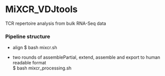 # MiXCR_VDJtools
TCR repertoire analysis from bulk RNA-Seq data

### Pipeline structure

- align
  $ bash mixcr.sh
  
- two rounds of assemblePartial, extend, assemble and export to human readable format  
  $ bash mixcr_processing.sh
  
  
  
